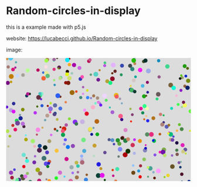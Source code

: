 # Random-circles-in-display
this is a example made with p5.js

website: https://lucabecci.github.io/Random-circles-in-display


image: 

![ProyectImage](https://github.com/lucabecci/Random-circles-in-display/blob/master/git.png)
